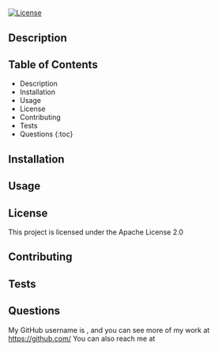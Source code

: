 # 
[![License](https://img.shields.io/badge/License-Apache_2.0-blue.svg)](https://opensource.org/licenses/Apache-2.0)
    
## Description


## Table of Contents
* Description
* Installation
* Usage
* License
* Contributing
* Tests
* Questions
{:toc}
    
## Installation


## Usage


## License
This project is licensed under the Apache License 2.0

## Contributing


## Tests


## Questions
My GitHub username is , and you can see more of my work at https://github.com/ 
You can also reach me at 